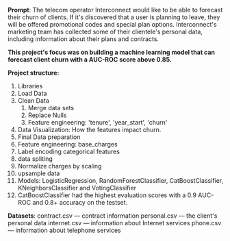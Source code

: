**Prompt**: The telecom operator Interconnect would like to be able to forecast their churn of clients. If it's discovered that a user is planning to leave, they will be offered promotional codes and special plan options. Interconnect's marketing team has collected some of their clientele's personal data, including information about their plans and contracts.

**This project's focus was on building a machine learning model that can forecast client churn with a AUC-ROC score above 0.85.**

**Project structure:**
1. Libraries
2. Load Data
3. Clean Data
   1. Merge data sets
   2. Replace Nulls
   3. Feature engineering: 'tenure', 'year_start', 'churn'
4. Data Visualization: How the features impact churn.
5. Final Data preparation
  1. Feature engineering: base_charges
  2. Label encoding categorical features
  3. data spliting
  4. Normalize charges by scaling
  5. upsample data
7. Models: LogisticRegression, RandomForestClassifier, CatBoostClassifier, KNeighborsClassifier and VotingClassifier
8. CatBoostClassifier had the highest evaluation scores with a 0.9 AUC-ROC and 0.8+ accuracy on the testset. 


**Datasets**:
  contract.csv — contract information
  personal.csv — the client's personal data
  internet.csv — information about Internet services
  phone.csv — information about telephone services

